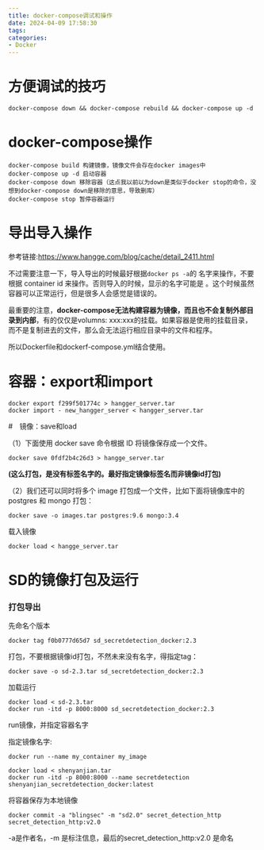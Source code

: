 ```yaml
---
title: docker-compose调试和操作
date: 2024-04-09 17:58:30
tags:
categories:
- Docker
---
```



# 方便调试的技巧

    docker-compose down && docker-compose rebuild && docker-compose up -d

# docker-compose操作

    docker-compose build 构建镜像，镜像文件会存在docker images中
    docker-compose up -d 启动容器
    docker-compose down 移除容器（这点我以前以为down是类似于docker stop的命令，没想到docker-compose down是移除的意思，导致删库）
    docker-compose stop 暂停容器运行

# 导出导入操作

参考链接:https://www.hangge.com/blog/cache/detail_2411.html

不过需要注意一下，导入导出的时候最好根据`docker ps -a`的 名字来操作，不要根据 container id 来操作。否则导入的时候，显示的名字可能是 <none>。这个时候虽然容器可以正常运行，但是很多人会感觉<none>是错误的。


最重要的注意，**docker-compose无法构建容器为镜像，而且也不会复制外部目录到内部**，有的仅仅是volumns: xxx:xxx的挂载。如果容器是使用的挂载目录，而不是复制进去的文件，那么会无法运行相应目录中的文件和程序。

所以Dockerfile和dockerf-compose.yml结合使用。

# 容器：export和import

    docker export f299f501774c > hangger_server.tar
    docker import - new_hangger_server < hangger_server.tar


#　镜像：save和load

（1）下面使用 docker save 命令根据 ID 将镜像保存成一个文件。

    docker save 0fdf2b4c26d3 > hangge_server.tar

**(这么打包，是没有标签名字的。最好指定镜像标签名而非镜像id打包)**

（2）我们还可以同时将多个 image 打包成一个文件，比如下面将镜像库中的 postgres 和 mongo 打包：

    docker save -o images.tar postgres:9.6 mongo:3.4

载入镜像

    docker load < hangge_server.tar

# SD的镜像打包及运行

### 打包导出

先命名个版本

    docker tag f0b0777d65d7 sd_secretdetection_docker:2.3

打包，不要根据镜像id打包，不然未来没有名字，得指定tag：

    docker save -o sd-2.3.tar sd_secretdetection_docker:2.3

加载运行

    docker load < sd-2.3.tar
    docker run -itd -p 8000:8000 sd_secretdetection_docker:2.3


run镜像，并指定容器名字

指定镜像名字:

    docker run --name my_container my_image

    docker load < shenyanjian.tar
    docker run -itd -p 8000:8000 --name secretdetection shenyanjian_secretdetection_docker:latest

将容器保存为本地镜像

    docker commit -a "blingsec" -m "sd2.0" secret_detection_http secret_detection_http:v2.0

-a是作者名，-m 是标注信息，最后的secret_detection_http:v2.0 是命名








